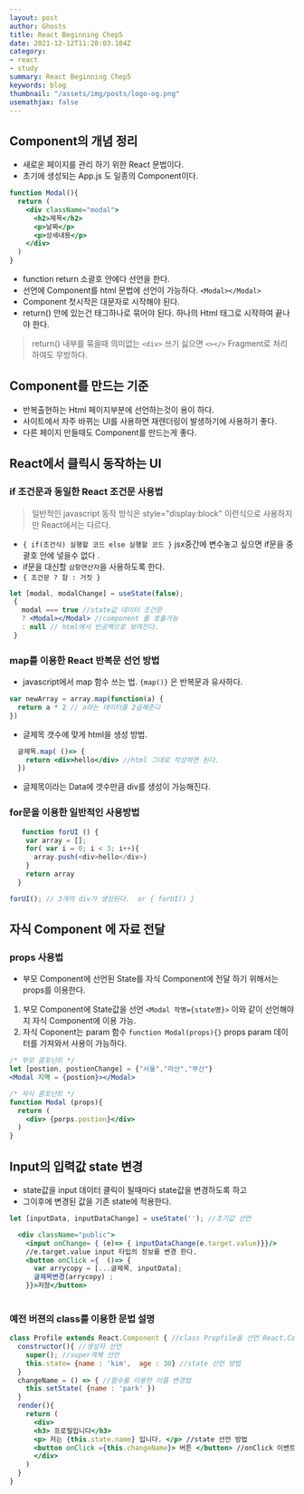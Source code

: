 ```yaml
---
layout: post
author: Ghosts
title: React Beginning Chep5
date: 2021-12-12T11:28:03.104Z
category:
- react
- study
summary: React Beginning Chep5
keywords: blog
thumbnail: "/assets/img/posts/logo-og.png"
usemathjax: false
---
```


## Component의 개념 정리
  - 새로운 페이지를 관리 하기 위한 React 문법이다. 
  - 초기에 생성되는 App.js 도 일종의 Component이다. 
```jsx
function Modal(){
  return (
    <div className="modal">
      <h2>제목</h2>
      <p>날짜</p>
      <p>상세내용</p>
    </div>  
  )
}
```
  - function return 소괄호 안에다 선언을 한다. 
  - 선언에 Component를 html 문법에 선언이 가능하다. `<Modal></Modal>`
  - Component 첫시작은 대문자로 시작해야 된다. 
  - return() 안에 있는건 태그하나로 묶어야 된다. 하나의 Html 태그로 시작하여 끝나야 한다. 
  > return() 내부를 묶을때 의미없는 `<div>` 쓰기 싫으면 `<></>` Fragment로 처리하여도 무방하다. 

## Component를 만드는 기준
 - 반복출현하는 Html 페이지부분에 선언하는것이 용이 하다. 
 - 사이트에서 자주 바뀌는 UI를 사용하면 재렌더링이 발생하기에 사용하기 좋다. 
 - 다른 페이지 만들때도 Component를 만드는게 좋다. 

## React에서 클릭시 동작하는 UI
### if 조건문과 동일한 React 조건문 사용법
  > 일반적인 javascript 동작 방식은 style="display:block" 이런식으로 사용하지만 React에서는 다르다.
  - `{ if(조건식) 실행할 코드 else 실행할 코드 }` jsx중간에 변수놓고 싶으면 if문을 중괄호 안에 넣을수 없다 . 
  - if문을 대신할 `삼항연산자`을 사용하도록 한다. 
  - `{ 조건문 ? 참 : 거짓 }` 
```jsx
let [modal, modalChange] = useState(false);
 {
   modal === true //state값 데이터 조건문
   ? <Modal></Modal> //component 를 호출가능
   : null // html에서 빈공백으로 보여진다. 
 }
```

### map를 이용한 React 반복문 선언 방법

- javascript에서 map 함수 쓰는 법.
     `{map()}` 은 반복문과 유사하다. 
```jsx     
var newArray = array.map(function(a) {
  return a * 2 // a라는 데이터를 2곱해준다
})
```
- 글제목 갯수에 맞게 html을 생성 방법.
```jsx
  글제목.map( ()=> {
    return <div>hello</div> //html 그대로 작성하면 된다.
  })
```
  - 글제목이라는 Data에 갯수만큼 div를 생성이 가능해진다. 

### for문을 이용한 일반적인 사용방법 

```javascript
   function forUI () {
    var array = [];
    for( var i = 0; i < 3; i++){
      array.push(<div>hello</div>)
    }
    return array
  }

forUI(); // 3개의 div가 생성된다.  or { forUI() }
```


## 자식 Component 에 자료 전달 

### props 사용법
 - 부모 Component에 선언된 State를 자식 Component에 전달 하기 위해서는 props를 이용한다. 

1. 부모 Component에 State값을 선언 `<Modal 작명={state명}>` 이와 같이 선언해야지 자식 Component에 이용 가능.
2. 자식 Coponent는 param 함수 `function Modal(props){}` props param 데이터를 가져와서 사용이 가능하다.

```jsx
/* 부모 콤포넌트 */
let [postion, postionChange] = {"서울","마산","부산"}
<Modal 지역 = {postion}></Modal>

/* 자식 콤포넌트 */
function Modal (props){
  return (
    <div> {porps.postion}</div>
  )
}
```

## Input의 입력값 state 변경
 - state값을 input 데이터 클릭이 될때마다 state값을 변경하도록 하고 
 - 그이후에 변경된 값을 기존 state에 적용한다. 

```jsx
let [inputData, inputDataChange] = useState(''); //초기값 선언

  <div className="public">
    <input onChange= { (e)=> { inputDataChange(e.target.value)}}/>    
    //e.target.value input 타입의 정보를 변경 한다. 
    <button onClick ={  ()=> {
      var arrycopy = [...글제목, inputData];
      글제목변경(arrycopy) ;
    }}>저장</button>
    
```

### 예전 버젼의 class를 이용한 문법 설명 

```jsx
class Profile extends React.Component { //class Propfile을 선언 React.Component를 상속 받는다.
  constructor(){ //생성자 선언
    super(); //super객체 선언
    this.state= {name : 'kim',  age : 30} //state 선언 방법 
  }
  changeName = () => { //함수를 이용한 이름 변경법
    this.setState( {name : 'park' })
  }
  render(){
    return (
      <div>
      <h3> 프로필입니다</h3>
      <p> 저는 {this.state.name} 입니다. </p> //state 선언 방법 
      <button onClick ={this.changeName}> 버튼 </button> //onClick 이벤트 발생후 함수 이용한 이름 변경
      </div>
    )
  }
}
```
